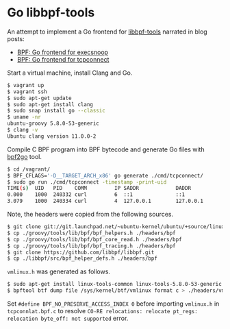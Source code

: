 # Go libbpf-tools

An attempt to implement a Go frontend for
[libbpf-tools](https://github.com/iovisor/bcc/tree/master/libbpf-tools)
narrated in blog posts:

- [BPF: Go frontend for execsnoop](https://marselester.com/bpf-go-frontend-for-execsnoop.html)
- [BPF: Go frontend for tcpconnect](https://marselester.com/bpf-go-frontend-for-tcpconnect.html)

Start a virtual machine, install Clang and Go.

```sh
$ vagrant up
$ vagrant ssh
$ sudo apt-get update
$ sudo apt-get install clang
$ sudo snap install go --classic
$ uname -nr
ubuntu-groovy 5.8.0-53-generic
$ clang -v
Ubuntu clang version 11.0.0-2
```

Compile C BPF program into BPF bytecode and generate Go files
with [bpf2go](https://github.com/cilium/ebpf/blob/master/cmd/bpf2go/doc.go) tool.

```sh
$ cd /vagrant/
$ BPF_CFLAGS='-D__TARGET_ARCH_x86' go generate ./cmd/tcpconnect/
$ sudo go run ./cmd/tcpconnect -timestamp -print-uid
TIME(s)  UID   PID    COMM         IP SADDR            DADDR            DPORT
0.000    1000  240332 curl         6  ::1              ::1              8000
3.079    1000  240334 curl         4  127.0.0.1        127.0.0.1        8000
```

Note, the headers were copied from the following sources.

```sh
$ git clone git://git.launchpad.net/~ubuntu-kernel/ubuntu/+source/linux/+git/groovy
$ cp ./groovy/tools/lib/bpf/bpf_helpers.h ./headers/bpf
$ cp ./groovy/tools/lib/bpf/bpf_core_read.h ./headers/bpf
$ cp ./groovy/tools/lib/bpf/bpf_tracing.h ./headers/bpf
$ git clone https://github.com/libbpf/libbpf.git
$ cp ./libbpf/src/bpf_helper_defs.h ./headers/bpf
```

`vmlinux.h` was generated as follows.

```sh
$ sudo apt-get install linux-tools-common linux-tools-5.8.0-53-generic
$ bpftool btf dump file /sys/kernel/btf/vmlinux format c > ./headers/vmlinux.h
```

Set `#define BPF_NO_PRESERVE_ACCESS_INDEX 0` before importing `vmlinux.h`
in `tcpconnlat.bpf.c` to resolve
`CO-RE relocations: relocate pt_regs: relocation byte_off: not supported` error.

